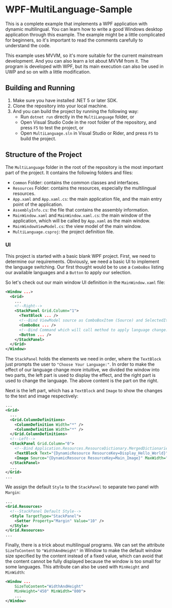 # WPF-MultiLanguage-Sample

This is a complete example that implements a WPF application with dynamic multilingual. You can learn how to write a good Windows desktop application through this example. The example might be a little complicated for beginners, so it's important to read the comments carefully to understand the code.

This example uses MVVM, so it's more suitable for the current mainstream development. And you can also learn a lot about MVVM from it. The program is developed with WPF, but its main execution can also be used in UWP and so on with a little modification.

## Building and Running

1. Make sure you have installed .NET 5 or later SDK.
2. Clone the repository into your local machine.
3. And you can build the project by running the following way:
    - Run `dotnet run` directly in the `MultiLanguage` folder, or
    - Open Visual Studio Code in the root folder of the repository, and press `F5` to test the project, or
    - Open `MultiLanguage.sln` in Visual Studio or Rider, and press `F5` to build the project.

## Structure of the Project

The `MultiLanguage` folder in the root of the repository is the most important part of the project. It contains the following folders and files:

- `Common` Folder: contains the common classes and interfaces.
- `Resources` Folder: contains the resources, especially the multilingual resources.
- `App.xaml` and `App.xaml.cs`: the main application file, and the main entry point of the application.
- `AssemblyInfo.cs`: the file that contains the assembly information.
- `MainWindow.xaml` and `MainWindow.xaml.cs`: the main window of the application, which will be called by `App.xaml` as the main window.
- `MainWindowViewModel.cs`: the view model of the main window.
- `MultiLanguage.csproj`: the project definition file.

### UI

This project is started with a basic blank WPF project. First, we need to determine our requirements. Obviously, we need a basic UI to implement the language switching. Our first thought would be to use a `ComboBox` listing our available languages and a `Button` to apply our selection.

So let's check out our main window UI definition in the `MainWindow.xaml` file:

```xml
<Window ...>
  <Grid>
    ...
    <!--Right-->
    <StackPanel Grid.Column="1">
      <TextBlock ... />
      <!--Bind ViewModel source as ComboBoxItem (Source) and SelectedItem (Source).-->
      <ComboBox ... />
      <!--Bind Command which will call method to apply language change.-->
      <Button ... />
    </StackPanel>
  </Grid>
</Window>
```

The `StackPanel` holds the elements we need in order, where the `TextBlock` just prompts the user to `"Choose Your Language:"`. In order to make the effect of our language change more intuitive, we divided the window into two parts, the left part is used to display the effect, and the right part is used to change the language. The above content is the part on the right.

Next is the left part, which has a `TextBlock` and `Image` to show the changes to the text and image respectively:

```xml
...
<Grid>
  ...
  <Grid.ColumnDefinitions>
    <ColumnDefinition Width="*" />
    <ColumnDefinition Width="*" />
  </Grid.ColumnDefinitions>
  <!--Left-->
  <StackPanel Grid.Column="0">
    <!--Bind Application.Resources.ResourceDictionary.MergedDictionaries in App.xaml.-->
    <TextBlock Text="{DynamicResource ResourceKey=Display_Hello_World}" FontSize="30" />
    <Image Source="{DynamicResource ResourceKey=Main_Image}" MaxWidth="256" />
  </StackPanel>
  ...
</Grid>
...
```

We assign the default `Style` to the `StackPanel` to separate two panel with `Margin`:

```xml
...
<Grid.Resources>
  <!--StackPanel Default Style-->
  <Style TargetType="StackPanel">
    <Setter Property="Margin" Value="10" />
  </Style>
</Grid.Resources>
...
```

Finally, there is a trick about multilingual programs. We can set the attribute `SizeToContent` to `"WidthAndHeight"` in Window to make the default window size specified by the content instead of a fixed value, which can avoid that the content cannot be fully displayed because the window is too small for some languages. This attribute can also be used with `MinHeight` and `MinWidth`:

```xml
<Window ...
    SizeToContent="WidthAndHeight"
    MinHeight="450" MinWidth="800">
    ...
</Window>
```
